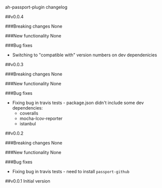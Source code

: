 ah-passport-plugin changelog

##v0.0.4

###Breaking changes
None

###New functionality
None

###Bug fixes
* Switching to "compatible with" version numbers on dev dependenicies
  
##v0.0.3

###Breaking changes
None

###New functionality
None

###Bug fixes
* Fixing bug in travis tests - package.json didn't include some dev dependencies:
    * coveralls
    * mocha-lcov-reporter
    * istanbul

##v0.0.2

###Breaking changes
None

###New functionality
None

###Bug fixes
* Fixing bug in travis tests - need to install `passport-github`

##v0.0.1
Initial version

